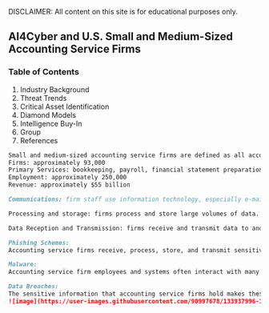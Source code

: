 DISCLAIMER: All content on this site is for educational purposes only.
## AI4Cyber and U.S. Small and Medium-Sized Accounting Service Firms
### Table of Contents

1. Industry Background
2. Threat Trends
3. Critical Asset Identification
4. Diamond Models
5. Intelligence Buy-In
6. Group
7. References

```markdown
Small and medium-sized accounting service firms are defined as all accounting firms smaller than the “Big Four,” Deloitte, PwC, EY, and KPMG.
Firms: approximately 93,000
Primary Services: bookkeeping, payroll, financial statement preparation, tax planning and compliance, and auditing
Employment: approximately 250,000 
Revenue: approximately $55 billion
```

```markdown
Communications: firm staff use information technology, especially e-mail, to timely communicate with clients, vendors, and other third-parties.

Processing and storage: firms process and store large volumes of data.

Data Reception and Transmission: firms receive and transmit data to and from clients and third parties using computer applications.
```

```markdown
Phishing Schemes:
Accounting service firms receive, process, store, and transmit sensitive personal and business information. In many circumstances, the receipt of or request for information from clients and third parties, such as regulatory agencies, might come through varied channels and be time sensitive.  This multiplicity of channels and sense of urgency increases the risk that employees will mistake phishing attempts for legitimate client or third-party information requests.

```

```markdown
Malware:
Accounting service firm employees and systems often interact with many external systems and share many files through many different channels.  File sharing under these circumstances increases the risk of malware infection.  Additionally, the sensitive information held by these firms and the high business value of continuous data availability and operations make these firms particularly attractive ransomware targets.

```

```markdown
Data Breaches:
The sensitive information that accounting service firms hold makes these firms targets of data breaches.  These firms are particularly susceptible to data breaches that arise from inappropriate access to the numerous employee, client, and vendor accounts that have access to this sensitive information.
![image](https://user-images.githubusercontent.com/90997678/133937996-13c6e00a-7e49-4872-a1f6-aab694b12a05.png)

```

```markdown

```

```markdown

```

```markdown

```

```markdown

```

```markdown

```

```markdown

```

```markdown

```

```markdown

```

```markdown

```

```markdown

```

```markdown

```





